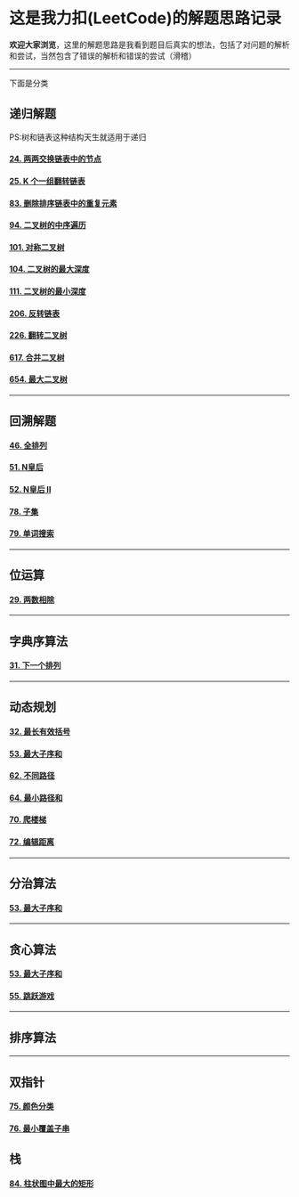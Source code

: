 # 这是我力扣(LeetCode)的解题思路记录

**欢迎大家浏览**，这里的解题思路是我看到题目后真实的想法，包括了对问题的解析和尝试，当然包含了错误的解析和错误的尝试（滑稽）

*****

下面是分类

## 递归解题

PS:树和链表这种结构天生就适用于递归

#### [24. 两两交换链表中的节点](https://leetcode-cn.com/problems/swap-nodes-in-pairs/)

#### [25. K 个一组翻转链表](https://leetcode-cn.com/problems/reverse-nodes-in-k-group/)

#### [83. 删除排序链表中的重复元素](https://leetcode-cn.com/problems/remove-duplicates-from-sorted-list/)

#### [94. 二叉树的中序遍历](https://leetcode-cn.com/problems/binary-tree-inorder-traversal/)

#### [101. 对称二叉树](https://leetcode-cn.com/problems/symmetric-tree/)

#### [104. 二叉树的最大深度](https://leetcode-cn.com/problems/maximum-depth-of-binary-tree/)

#### [111. 二叉树的最小深度](https://leetcode-cn.com/problems/minimum-depth-of-binary-tree/)

#### [206. 反转链表](https://leetcode-cn.com/problems/reverse-linked-list/)

#### [226. 翻转二叉树](https://leetcode-cn.com/problems/invert-binary-tree/)

#### [617. 合并二叉树](https://leetcode-cn.com/problems/merge-two-binary-trees/)

#### [654. 最大二叉树](https://leetcode-cn.com/problems/maximum-binary-tree/)

*****

## 回溯解题

#### [46. 全排列](https://leetcode-cn.com/problems/permutations/)

#### [51. N皇后](https://leetcode-cn.com/problems/n-queens/)

#### [52. N皇后 II](https://leetcode-cn.com/problems/n-queens-ii/)

#### [78. 子集](https://leetcode-cn.com/problems/subsets/)

#### [79. 单词搜索](https://leetcode-cn.com/problems/word-search/)

*****

## 位运算

#### [29. 两数相除](https://leetcode-cn.com/problems/divide-two-integers/)

*****

## 字典序算法

#### [31. 下一个排列](https://leetcode-cn.com/problems/next-permutation/)

*****

## 动态规划

#### [32. 最长有效括号](https://leetcode-cn.com/problems/longest-valid-parentheses/)

#### [53. 最大子序和](https://leetcode-cn.com/problems/maximum-subarray/)

#### [62. 不同路径](https://leetcode-cn.com/problems/unique-paths/)

#### [64. 最小路径和](https://leetcode-cn.com/problems/minimum-path-sum/)

#### [70. 爬楼梯](https://leetcode-cn.com/problems/climbing-stairs/)

#### [72. 编辑距离](https://leetcode-cn.com/problems/edit-distance/)

*****

## 分治算法

#### [53. 最大子序和](https://leetcode-cn.com/problems/maximum-subarray/)

*****

## 贪心算法

#### [53. 最大子序和](https://leetcode-cn.com/problems/maximum-subarray/)

#### [55. 跳跃游戏](https://leetcode-cn.com/problems/jump-game/)
*****

## 排序算法

#### 
*****

## 双指针

#### [75. 颜色分类](https://leetcode-cn.com/problems/sort-colors/)

#### [76. 最小覆盖子串](https://leetcode-cn.com/problems/minimum-window-substring/)

## 栈

#### [84. 柱状图中最大的矩形](https://leetcode-cn.com/problems/largest-rectangle-in-histogram/)